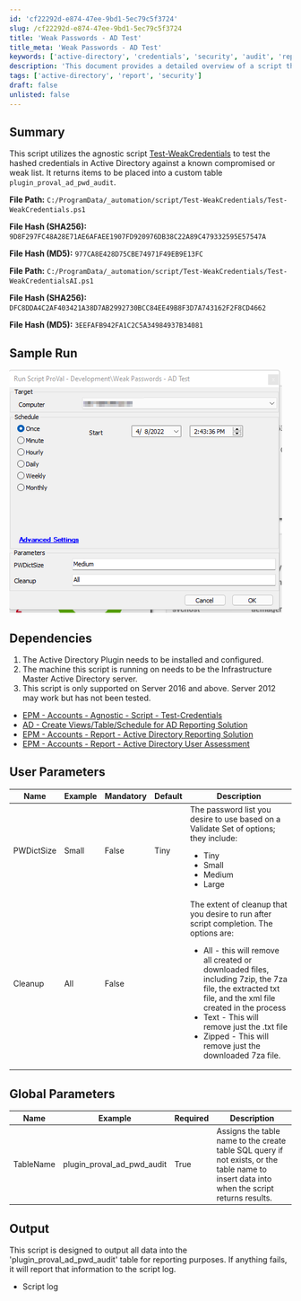 ```yaml
---
id: 'cf22292d-e874-47ee-9bd1-5ec79c5f3724'
slug: /cf22292d-e874-47ee-9bd1-5ec79c5f3724
title: 'Weak Passwords - AD Test'
title_meta: 'Weak Passwords - AD Test'
keywords: ['active-directory', 'credentials', 'security', 'audit', 'reporting']
description: 'This document provides a detailed overview of a script that tests hashed credentials in Active Directory against known compromised or weak lists. It outlines dependencies, user parameters, global parameters, and the expected output, ensuring users can effectively utilize the script for auditing purposes.'
tags: ['active-directory', 'report', 'security']
draft: false
unlisted: false
---
```


## Summary

This script utilizes the agnostic script [Test-WeakCredentials](/docs/9188a8e9-ba15-45aa-9391-d412866b1ebc  ) to test the hashed credentials in Active Directory against a known compromised or weak list. It returns items to be placed into a custom table `plugin_proval_ad_pwd_audit`.  

**File Path:** `C:/ProgramData/_automation/script/Test-WeakCredentials/Test-WeakCredentials.ps1`

**File Hash (SHA256):** `9D8F297FC48A28E71AE6AFAEE1907FD920976DB38C22A89C479332595E57547A`

**File Hash (MD5):** `977CA8E428D75CBE74971F49EB9E13FC`

**File Path:** `C:/ProgramData/_automation/script/Test-WeakCredentials/Test-WeakCredentialsAI.ps1`

**File Hash (SHA256):** `DFC8DDA4C2AF403421A38D7AB2992730BCC84EE49B8F3D7A743162F2F8CD4662`

**File Hash (MD5):** `3EEFAFB942FA1C2C5A34984937B34081`

## Sample Run

![Sample Run](../../../static/img/Weak-Passwords---AD-Test/image_1.png)

## Dependencies

1. The Active Directory Plugin needs to be installed and configured.
2. The machine this script is running on needs to be the Infrastructure Master Active Directory server.
3. This script is only supported on Server 2016 and above. Server 2012 may work but has not been tested.

- [EPM - Accounts - Agnostic - Script - Test-Credentials](https://proval.itglue.com/DOC-5078775-9590057)
- [AD - Create Views/Table/Schedule for AD Reporting Solution](/docs/f0b2fe2b-8bd8-4d9a-9428-2123b332aa49)
- [EPM - Accounts - Report - Active Directory Reporting Solution](/docs/ca5427f7-0efe-499d-9e80-c06698efa5d0)
- [EPM - Accounts - Report - Active Directory User Assessment](/docs/71ade073-cc5c-4833-bf2c-2d8b13472078)

## User Parameters

| Name         | Example | Mandatory | Default | Description                                                                                                                                                   |
|--------------|---------|-----------|---------|---------------------------------------------------------------------------------------------------------------------------------------------------------------|
| PWDictSize   | Small   | False     | Tiny    | The password list you desire to use based on a Validate Set of options; they include: <ul><li>Tiny</li><li>Small</li><li>Medium</li><li>Large</li></ul>   |
| Cleanup      | All     | False     |         | The extent of cleanup that you desire to run after script completion. The options are: <ul><li>All - this will remove all created or downloaded files, including 7zip, the 7za file, the extracted txt file, and the xml file created in the process</li><li>Text - This will remove just the .txt file</li><li>Zipped - This will remove just the downloaded 7za file.</li></ul> |

## Global Parameters

| Name      | Example                     | Required | Description                                                                                                                       |
|-----------|-----------------------------|----------|-----------------------------------------------------------------------------------------------------------------------------------|
| TableName | plugin_proval_ad_pwd_audit  | True     | Assigns the table name to the create table SQL query if not exists, or the table name to insert data into when the script returns results. |

## Output

This script is designed to output all data into the 'plugin_proval_ad_pwd_audit' table for reporting purposes. If anything fails, it will report that information to the script log.

- Script log


